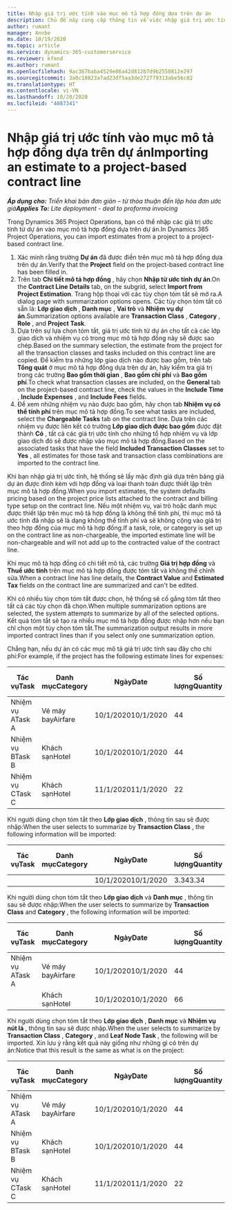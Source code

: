 ```yaml
---
title: Nhập giá trị ước tính vào mục mô tả hợp đồng dựa trên dự án
description: Chủ đề này cung cấp thông tin về việc nhập giá trị ước tính tài chính từ dự án vào mục mô tả hợp đồng.
author: rumant
manager: Annbe
ms.date: 10/19/2020
ms.topic: article
ms.service: dynamics-365-customerservice
ms.reviewer: kfend
ms.author: rumant
ms.openlocfilehash: 9ac367baba4529e86a42d812b7d9b2550812e297
ms.sourcegitcommit: 3a0c18823a7ad23df5aa3de272779313abe56c82
ms.translationtype: HT
ms.contentlocale: vi-VN
ms.lasthandoff: 10/20/2020
ms.locfileid: "4087341"
---
```

# <a name="importing-an-estimate-to-a-project-based-contract-line"></a><span data-ttu-id="dfcd1-103">Nhập giá trị ước tính vào mục mô tả hợp đồng dựa trên dự án</span><span class="sxs-lookup"><span data-stu-id="dfcd1-103">Importing an estimate to a project-based contract line</span></span>

<span data-ttu-id="dfcd1-104">_**Áp dụng cho:** Triển khai bản đơn giản – từ thỏa thuận đến lập hóa đơn ước giá_</span><span class="sxs-lookup"><span data-stu-id="dfcd1-104">_**Applies To:** Lite deployment - deal to proforma invoicing_</span></span>

<span data-ttu-id="dfcd1-105">Trong Dynamics 365 Project Operations, bạn có thể nhập các giá trị ước tính từ dự án vào mục mô tả hợp đồng dựa trên dự án.</span><span class="sxs-lookup"><span data-stu-id="dfcd1-105">In Dynamics 365 Project Operations, you can import estimates from a project to a project-based contract line.</span></span>

1. <span data-ttu-id="dfcd1-106">Xác minh rằng trường **Dự án** đã được điền trên mục mô tả hợp đồng dựa trên dự án.</span><span class="sxs-lookup"><span data-stu-id="dfcd1-106">Verify that the **Project** field on the project-based contract line has been filled in.</span></span>
2. <span data-ttu-id="dfcd1-107">Trên tab **Chi tiết mô tả hợp đồng** , hãy chọn **Nhập từ ước tính dự án**.</span><span class="sxs-lookup"><span data-stu-id="dfcd1-107">On the **Contract Line Details** tab, on the subgrid, select **Import from Project Estimation**.</span></span> <span data-ttu-id="dfcd1-108">Trang hộp thoại với các tùy chọn tóm tắt sẽ mở ra.</span><span class="sxs-lookup"><span data-stu-id="dfcd1-108">A dialog page with summarization options opens.</span></span> <span data-ttu-id="dfcd1-109">Các tùy chọn tóm tắt có sẵn là: **Lớp giao dịch** , **Danh mục** , **Vai trò** và **Nhiệm vụ dự án**.</span><span class="sxs-lookup"><span data-stu-id="dfcd1-109">Summarization options available are **Transaction Class** , **Category** , **Role** , and **Project Task**.</span></span>
3. <span data-ttu-id="dfcd1-110">Dựa trên sự lựa chọn tóm tắt, giá trị ước tính từ dự án cho tất cả các lớp giao dịch và nhiệm vụ có trong mục mô tả hợp đồng này sẽ được sao chép.</span><span class="sxs-lookup"><span data-stu-id="dfcd1-110">Based on the summary selection, the estimate from the project for all the transaction classes and tasks included on this contract line are copied.</span></span> <span data-ttu-id="dfcd1-111">Để kiểm tra những lớp giao dịch nào được bao gồm, trên tab **Tổng quát** ở mục mô tả hợp đồng dựa trên dự án, hãy kiểm tra giá trị trong các trường **Bao gồm thời gian** , **Bao gồm chi phí** và **Bao gồm phí**.</span><span class="sxs-lookup"><span data-stu-id="dfcd1-111">To check what transaction classes are included, on the **General** tab on the project-based contract line, check the values in the **Include Time** , **Include Expenses** , and **Include Fees** fields.</span></span> 
4. <span data-ttu-id="dfcd1-112">Để xem những nhiệm vụ nào được bao gồm, hãy chọn tab **Nhiệm vụ có thể tính phí** trên mục mô tả hợp đồng.</span><span class="sxs-lookup"><span data-stu-id="dfcd1-112">To see what tasks are included, select the **Chargeable Tasks** tab on the contract line.</span></span> <span data-ttu-id="dfcd1-113">Dựa trên các nhiệm vụ được liên kết có trường **Lớp giao dịch được bao gồm** được đặt thành **Có** , tất cả các giá trị ước tính cho những tổ hợp nhiệm vụ và lớp giao dịch đó sẽ được nhập vào mục mô tả hợp đồng.</span><span class="sxs-lookup"><span data-stu-id="dfcd1-113">Based on the associated tasks that have the field **Included Transaction Classes** set to **Yes** , all estimates for those task and transaction class combinations are imported to the contract line.</span></span>

<span data-ttu-id="dfcd1-114">Khi bạn nhập giá trị ước tính, hệ thống sẽ lấy mặc định giá dựa trên bảng giá dự án được đính kèm với hợp đồng và loại thanh toán được thiết lập trên mục mô tả hợp đồng.</span><span class="sxs-lookup"><span data-stu-id="dfcd1-114">When you import estimates, the system defaults pricing based on the project price lists attached to the contract and billing type setup on the contract line.</span></span> <span data-ttu-id="dfcd1-115">Nếu một nhiệm vụ, vai trò hoặc danh mục được thiết lập trên mục mô tả hợp đồng là không thể tính phí, thì mục mô tả ước tính đã nhập sẽ là dạng không thể tính phí và sẽ không cộng vào giá trị theo hợp đồng của mục mô tả hợp đồng.</span><span class="sxs-lookup"><span data-stu-id="dfcd1-115">If a task, role, or category is set up on the contract line as non-chargeable, the imported estimate line will be non-chargeable and will not add up to the contracted value of the contract line.</span></span>

<span data-ttu-id="dfcd1-116">Khi mục mô tả hợp đồng có chi tiết mô tả, các trường **Giá trị hợp đồng** và **Thuế ước tính** trên mục mô tả hợp đồng được tóm tắt và không thể chỉnh sửa.</span><span class="sxs-lookup"><span data-stu-id="dfcd1-116">When a contract line has line details, the **Contract Value** and **Estimated Tax** fields on the contract line are summarized and can't be edited.</span></span>

<span data-ttu-id="dfcd1-117">Khi có nhiều tùy chọn tóm tắt được chọn, hệ thống sẽ cố gắng tóm tắt theo tất cả các tùy chọn đã chọn.</span><span class="sxs-lookup"><span data-stu-id="dfcd1-117">When multiple summarization options are selected, the system attempts to summarize by all of the selected options.</span></span> <span data-ttu-id="dfcd1-118">Kết quả tóm tắt sẽ tạo ra nhiều mục mô tả hợp đồng được nhập hơn nếu bạn chỉ chọn một tùy chọn tóm tắt.</span><span class="sxs-lookup"><span data-stu-id="dfcd1-118">The summarization output results in more imported contract lines than if you select only one summarization option.</span></span>

<span data-ttu-id="dfcd1-119">Chẳng hạn, nếu dự án có các mục mô tả giá trị ước tính sau đây cho chi phí:</span><span class="sxs-lookup"><span data-stu-id="dfcd1-119">For example, if the project has the following estimate lines for expenses:</span></span>

| <span data-ttu-id="dfcd1-120">Tác vụ</span><span class="sxs-lookup"><span data-stu-id="dfcd1-120">Task</span></span> | <span data-ttu-id="dfcd1-121">Danh mục</span><span class="sxs-lookup"><span data-stu-id="dfcd1-121">Category</span></span> | <span data-ttu-id="dfcd1-122">Ngày</span><span class="sxs-lookup"><span data-stu-id="dfcd1-122">Date</span></span> | <span data-ttu-id="dfcd1-123">Số lượng</span><span class="sxs-lookup"><span data-stu-id="dfcd1-123">Quantity</span></span> | <span data-ttu-id="dfcd1-124">Đơn giá</span><span class="sxs-lookup"><span data-stu-id="dfcd1-124">Unit price</span></span> | <span data-ttu-id="dfcd1-125">Số lượng</span><span class="sxs-lookup"><span data-stu-id="dfcd1-125">Amount</span></span> |
| --- | --- | --- | --- | --- | --- |
| <span data-ttu-id="dfcd1-126">Nhiệm vụ A</span><span class="sxs-lookup"><span data-stu-id="dfcd1-126">Task A</span></span> | <span data-ttu-id="dfcd1-127">Vé máy bay</span><span class="sxs-lookup"><span data-stu-id="dfcd1-127">Airfare</span></span> | <span data-ttu-id="dfcd1-128">10/1/2020</span><span class="sxs-lookup"><span data-stu-id="dfcd1-128">10/1/2020</span></span> | <span data-ttu-id="dfcd1-129">4</span><span class="sxs-lookup"><span data-stu-id="dfcd1-129">4</span></span> | <span data-ttu-id="dfcd1-130">400</span><span class="sxs-lookup"><span data-stu-id="dfcd1-130">400</span></span> | <span data-ttu-id="dfcd1-131">1600</span><span class="sxs-lookup"><span data-stu-id="dfcd1-131">1600</span></span> |
| <span data-ttu-id="dfcd1-132">Nhiệm vụ B</span><span class="sxs-lookup"><span data-stu-id="dfcd1-132">Task B</span></span> | <span data-ttu-id="dfcd1-133">Khách sạn</span><span class="sxs-lookup"><span data-stu-id="dfcd1-133">Hotel</span></span> | <span data-ttu-id="dfcd1-134">10/1/2020</span><span class="sxs-lookup"><span data-stu-id="dfcd1-134">10/1/2020</span></span> | <span data-ttu-id="dfcd1-135">4</span><span class="sxs-lookup"><span data-stu-id="dfcd1-135">4</span></span> | <span data-ttu-id="dfcd1-136">200</span><span class="sxs-lookup"><span data-stu-id="dfcd1-136">200</span></span> | <span data-ttu-id="dfcd1-137">800</span><span class="sxs-lookup"><span data-stu-id="dfcd1-137">800</span></span> |
| <span data-ttu-id="dfcd1-138">Nhiệm vụ C</span><span class="sxs-lookup"><span data-stu-id="dfcd1-138">Task C</span></span> | <span data-ttu-id="dfcd1-139">Khách sạn</span><span class="sxs-lookup"><span data-stu-id="dfcd1-139">Hotel</span></span> | <span data-ttu-id="dfcd1-140">11/1/2020</span><span class="sxs-lookup"><span data-stu-id="dfcd1-140">11/1/2020</span></span> | <span data-ttu-id="dfcd1-141">2</span><span class="sxs-lookup"><span data-stu-id="dfcd1-141">2</span></span> | <span data-ttu-id="dfcd1-142">200</span><span class="sxs-lookup"><span data-stu-id="dfcd1-142">200</span></span> | <span data-ttu-id="dfcd1-143">400</span><span class="sxs-lookup"><span data-stu-id="dfcd1-143">400</span></span> |

<span data-ttu-id="dfcd1-144">Khi người dùng chọn tóm tắt theo **Lớp giao dịch** , thông tin sau sẽ được nhập:</span><span class="sxs-lookup"><span data-stu-id="dfcd1-144">When the user selects to summarize by **Transaction Class** , the following information will be imported:</span></span>

| <span data-ttu-id="dfcd1-145">Tác vụ</span><span class="sxs-lookup"><span data-stu-id="dfcd1-145">Task</span></span> | <span data-ttu-id="dfcd1-146">Danh mục</span><span class="sxs-lookup"><span data-stu-id="dfcd1-146">Category</span></span> | <span data-ttu-id="dfcd1-147">Ngày</span><span class="sxs-lookup"><span data-stu-id="dfcd1-147">Date</span></span> | <span data-ttu-id="dfcd1-148">Số lượng</span><span class="sxs-lookup"><span data-stu-id="dfcd1-148">Quantity</span></span> | <span data-ttu-id="dfcd1-149">Đơn giá</span><span class="sxs-lookup"><span data-stu-id="dfcd1-149">Unit price</span></span> | <span data-ttu-id="dfcd1-150">Số lượng</span><span class="sxs-lookup"><span data-stu-id="dfcd1-150">Amount</span></span> |
| --- | --- | --- | --- | --- | --- |
| &nbsp; | &nbsp; | <span data-ttu-id="dfcd1-151">10/1/2020</span><span class="sxs-lookup"><span data-stu-id="dfcd1-151">10/1/2020</span></span> | <span data-ttu-id="dfcd1-152">3.34</span><span class="sxs-lookup"><span data-stu-id="dfcd1-152">3.34</span></span> | <span data-ttu-id="dfcd1-153">840</span><span class="sxs-lookup"><span data-stu-id="dfcd1-153">840</span></span> | <span data-ttu-id="dfcd1-154">2800</span><span class="sxs-lookup"><span data-stu-id="dfcd1-154">2800</span></span> |

<span data-ttu-id="dfcd1-155">Khi người dùng chọn tóm tắt theo **Lớp giao dịch** và **Danh mục** , thông tin sau sẽ được nhập:</span><span class="sxs-lookup"><span data-stu-id="dfcd1-155">When the user selects to summarize by **Transaction Class** and **Category** , the following information will be imported:</span></span>

| <span data-ttu-id="dfcd1-156">Tác vụ</span><span class="sxs-lookup"><span data-stu-id="dfcd1-156">Task</span></span> | <span data-ttu-id="dfcd1-157">Danh mục</span><span class="sxs-lookup"><span data-stu-id="dfcd1-157">Category</span></span> | <span data-ttu-id="dfcd1-158">Ngày</span><span class="sxs-lookup"><span data-stu-id="dfcd1-158">Date</span></span> | <span data-ttu-id="dfcd1-159">Số lượng</span><span class="sxs-lookup"><span data-stu-id="dfcd1-159">Quantity</span></span> | <span data-ttu-id="dfcd1-160">Đơn giá</span><span class="sxs-lookup"><span data-stu-id="dfcd1-160">Unit price</span></span> | <span data-ttu-id="dfcd1-161">Số lượng</span><span class="sxs-lookup"><span data-stu-id="dfcd1-161">Amount</span></span> |
| --- | --- | --- | --- | --- | --- |
| <span data-ttu-id="dfcd1-162">Nhiệm vụ A</span><span class="sxs-lookup"><span data-stu-id="dfcd1-162">Task A</span></span> | <span data-ttu-id="dfcd1-163">Vé máy bay</span><span class="sxs-lookup"><span data-stu-id="dfcd1-163">Airfare</span></span> | <span data-ttu-id="dfcd1-164">10/1/2020</span><span class="sxs-lookup"><span data-stu-id="dfcd1-164">10/1/2020</span></span> | <span data-ttu-id="dfcd1-165">4</span><span class="sxs-lookup"><span data-stu-id="dfcd1-165">4</span></span> | <span data-ttu-id="dfcd1-166">400</span><span class="sxs-lookup"><span data-stu-id="dfcd1-166">400</span></span> | <span data-ttu-id="dfcd1-167">1600</span><span class="sxs-lookup"><span data-stu-id="dfcd1-167">1600</span></span> |
| &nbsp;| <span data-ttu-id="dfcd1-168">Khách sạn</span><span class="sxs-lookup"><span data-stu-id="dfcd1-168">Hotel</span></span> | <span data-ttu-id="dfcd1-169">10/1/2020</span><span class="sxs-lookup"><span data-stu-id="dfcd1-169">10/1/2020</span></span> | <span data-ttu-id="dfcd1-170">6</span><span class="sxs-lookup"><span data-stu-id="dfcd1-170">6</span></span> | <span data-ttu-id="dfcd1-171">200</span><span class="sxs-lookup"><span data-stu-id="dfcd1-171">200</span></span> | <span data-ttu-id="dfcd1-172">1200</span><span class="sxs-lookup"><span data-stu-id="dfcd1-172">1200</span></span> |

<span data-ttu-id="dfcd1-173">Khi người dùng chọn tóm tắt theo **Lớp giao dịch** , **Danh mục** và **Nhiệm vụ nút lá** , thông tin sau sẽ được nhập.</span><span class="sxs-lookup"><span data-stu-id="dfcd1-173">When the user selects to summarize by **Transaction Class** , **Category** , and **Leaf Node Task** , the following will be imported.</span></span> <span data-ttu-id="dfcd1-174">Xin lưu ý rằng kết quả này giống như những gì có trên dự án:</span><span class="sxs-lookup"><span data-stu-id="dfcd1-174">Notice that this result is the same as what is on the project:</span></span>

| <span data-ttu-id="dfcd1-175">Tác vụ</span><span class="sxs-lookup"><span data-stu-id="dfcd1-175">Task</span></span> | <span data-ttu-id="dfcd1-176">Danh mục</span><span class="sxs-lookup"><span data-stu-id="dfcd1-176">Category</span></span> | <span data-ttu-id="dfcd1-177">Ngày</span><span class="sxs-lookup"><span data-stu-id="dfcd1-177">Date</span></span> | <span data-ttu-id="dfcd1-178">Số lượng</span><span class="sxs-lookup"><span data-stu-id="dfcd1-178">Quantity</span></span> | <span data-ttu-id="dfcd1-179">Đơn giá</span><span class="sxs-lookup"><span data-stu-id="dfcd1-179">Unit price</span></span> | <span data-ttu-id="dfcd1-180">Số lượng</span><span class="sxs-lookup"><span data-stu-id="dfcd1-180">Amount</span></span> |
| --- | --- | --- | --- | --- | --- |
| <span data-ttu-id="dfcd1-181">Nhiệm vụ A</span><span class="sxs-lookup"><span data-stu-id="dfcd1-181">Task A</span></span> | <span data-ttu-id="dfcd1-182">Vé máy bay</span><span class="sxs-lookup"><span data-stu-id="dfcd1-182">Airfare</span></span> | <span data-ttu-id="dfcd1-183">10/1/2020</span><span class="sxs-lookup"><span data-stu-id="dfcd1-183">10/1/2020</span></span> | <span data-ttu-id="dfcd1-184">4</span><span class="sxs-lookup"><span data-stu-id="dfcd1-184">4</span></span> | <span data-ttu-id="dfcd1-185">400</span><span class="sxs-lookup"><span data-stu-id="dfcd1-185">400</span></span> | <span data-ttu-id="dfcd1-186">1600</span><span class="sxs-lookup"><span data-stu-id="dfcd1-186">1600</span></span> |
| <span data-ttu-id="dfcd1-187">Nhiệm vụ B</span><span class="sxs-lookup"><span data-stu-id="dfcd1-187">Task B</span></span> | <span data-ttu-id="dfcd1-188">Khách sạn</span><span class="sxs-lookup"><span data-stu-id="dfcd1-188">Hotel</span></span> | <span data-ttu-id="dfcd1-189">10/1/2020</span><span class="sxs-lookup"><span data-stu-id="dfcd1-189">10/1/2020</span></span> | <span data-ttu-id="dfcd1-190">4</span><span class="sxs-lookup"><span data-stu-id="dfcd1-190">4</span></span> | <span data-ttu-id="dfcd1-191">200</span><span class="sxs-lookup"><span data-stu-id="dfcd1-191">200</span></span> | <span data-ttu-id="dfcd1-192">800</span><span class="sxs-lookup"><span data-stu-id="dfcd1-192">800</span></span> |
| <span data-ttu-id="dfcd1-193">Nhiệm vụ C</span><span class="sxs-lookup"><span data-stu-id="dfcd1-193">Task C</span></span> | <span data-ttu-id="dfcd1-194">Khách sạn</span><span class="sxs-lookup"><span data-stu-id="dfcd1-194">Hotel</span></span> | <span data-ttu-id="dfcd1-195">11/1/2020</span><span class="sxs-lookup"><span data-stu-id="dfcd1-195">11/1/2020</span></span> | <span data-ttu-id="dfcd1-196">2</span><span class="sxs-lookup"><span data-stu-id="dfcd1-196">2</span></span> | <span data-ttu-id="dfcd1-197">200</span><span class="sxs-lookup"><span data-stu-id="dfcd1-197">200</span></span> | <span data-ttu-id="dfcd1-198">400</span><span class="sxs-lookup"><span data-stu-id="dfcd1-198">400</span></span> |
